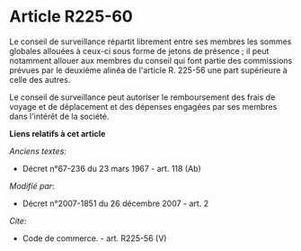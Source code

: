 # Article R225-60

Le conseil de surveillance répartit librement entre ses membres les sommes globales allouées à ceux-ci sous forme de jetons
de présence ; il peut notamment allouer aux membres du conseil qui font partie des commissions prévues par le deuxième alinéa
de l'article R. 225-56 une part supérieure à celle des autres. 

Le conseil de surveillance peut autoriser le remboursement des frais de voyage et de déplacement et des dépenses engagées par
ses membres dans l'intérêt de la société.

**Liens relatifs à cet article**

_Anciens textes_:

  - Décret n°67-236 du 23 mars 1967 - art. 118 (Ab)

_Modifié par_:

  - Décret n°2007-1851 du 26 décembre 2007 - art. 2

_Cite_:

  - Code de commerce. - art. R225-56 (V)
